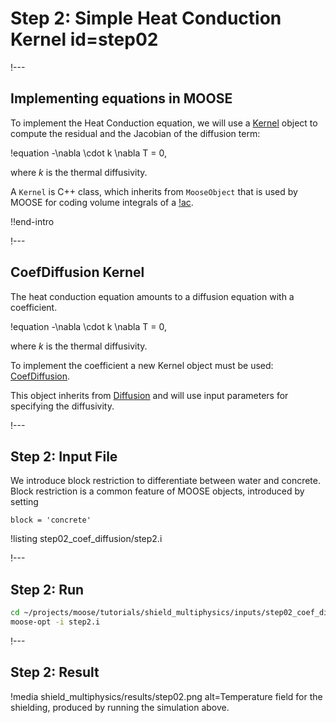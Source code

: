 # Step 2: Simple Heat Conduction Kernel id=step02

!---

## Implementing equations in MOOSE

To implement the Heat Conduction equation, we will use a [Kernel](Kernels/index.md) object to compute the
residual and the Jacobian of the diffusion term:

!equation
-\nabla \cdot k \nabla T = 0,

where  $k$  is the thermal diffusivity.

A `Kernel` is C++ class, which inherits from `MooseObject` that is used by MOOSE for coding
volume integrals of a [!ac](PDE).

!!end-intro

!---

## CoefDiffusion Kernel

The heat conduction equation amounts to a diffusion equation with a coefficient.

!equation
-\nabla \cdot k \nabla T = 0,

where  $k$  is the thermal diffusivity.

To implement the coefficient a new Kernel object must be used: [CoefDiffusion](CoefDiffusion.md).

This object inherits from [Diffusion](Diffusion.md) and will use input parameters for specifying the
diffusivity.

!---

## Step 2: Input File

We introduce block restriction to differentiate between water and concrete.
Block restriction is a common feature of MOOSE objects, introduced by setting

```text
block = 'concrete'
```

!listing step02_coef_diffusion/step2.i

!---

## Step 2: Run

```bash
cd ~/projects/moose/tutorials/shield_multiphysics/inputs/step02_coef_diffusion
moose-opt -i step2.i
```


!---

## Step 2: Result

!media shield_multiphysics/results/step02.png
       alt=Temperature field for the shielding, produced by running the simulation above. 
